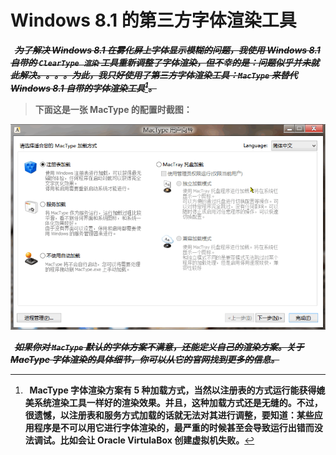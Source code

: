 # Windows 8.1 的第三方字体渲染工具

***&nbsp;&nbsp;~~为了解决 Windows 8.1 在雾化屏上字体显示模糊的问题，我使用 Windows 8.1 自带的  `ClearType 渲染` 工具重新调整了字体渲染，但不幸的是：问题似乎并未就此解决。。。。为此，我只好使用了第三方字体渲染工具：`MacType` 来替代 Windows 8.1 自带的字体渲染工具[^1]。~~***

> **下面这是一张 MacType 的配置时截图：**

![](images/1543937290_533.png)

***&nbsp;&nbsp;~~如果你对 `MacType` 默认的字体方案不满意，还能定义自己的渲染方案。关于 MacType 字体渲染的具体细节，你可以从它的官网找到更多的信息。~~***
 
[^1]: **&nbsp;&nbsp;MacType 字体渲染方案有 5 种加载方式，当然以注册表的方式运行能获得媲美系统渲染工具一样好的渲染效果。并且，这种加载方式还是无缝的。不过，很遗憾，以注册表和服务方式加载的话就无法对其进行调整，要知道：某些应用程序是不可以用它进行字体渲染的，最严重的时候甚至会导致运行出错而没法调试。比如会让 Oracle VirtulaBox 创建虚拟机失败。**

[^2]: &nbsp;&nbsp;更不幸的是，一些版本旧一点的应用程序并不提供 windows 8.1 所谓的高分屏支持，在这种显示器上表现的很不友好，如此想要提升视觉上的体验，甚至还要适当调整显示器的默认缩放来适应这些应用程序！另外，一些旧版本的程序要想版本较新的 windows(比如 win 8)运行，还要对兼容性设置进行调整才能使应用程序正常工作外带显示正常。应用程序或者其快捷方式 -> 右键 -> 属性 -> 兼容性选项卡-> 勾选高 DPI 设置时禁用显示缩放。

[^3]:  比如要将默认缩放 125% 调整到 130%，方法是：桌面右键 -> 个性化 -> 显示 -> 自定义大小选项并勾选让我选择一个适合我的所有显示器的缩放级别 ；对于那些没有提供更改软件界面字体的程序，还要调整默认的应用程序菜单等字体大小。方法如上：仅更改文本大小 -> 菜单..... -> 然后点击应用 
